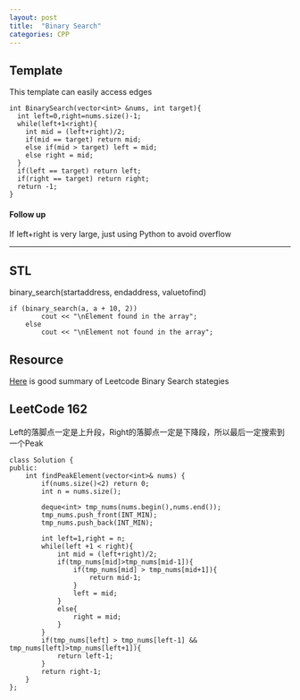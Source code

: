 ```yaml
---
layout: post
title:  "Binary Search"
categories: CPP
---
```


## Template
This template can easily access edges

```
int BinarySearch(vector<int> &nums, int target){
  int left=0,right=nums.size()-1;
  while(left+1<right){
    int mid = (left+right)/2;
    if(mid == target) return mid;
    else if(mid > target) left = mid;
    else right = mid;
  }
  if(left == target) return left;
  if(right == target) return right;
  return -1;
}

```

#### Follow up
If left+right is very large, just using Python to avoid overflow

<hr>


## STL
binary_search(startaddress, endaddress, valuetofind)
```
if (binary_search(a, a + 10, 2)) 
        cout << "\nElement found in the array"; 
    else
        cout << "\nElement not found in the array";
```

## Resource
[Here](https://github.com/yuzhoujr/leetcode/issues/8) is good summary of Leetcode Binary Search stategies 

## LeetCode 162
Left的落脚点一定是上升段，Right的落脚点一定是下降段，所以最后一定搜索到一个Peak
```
class Solution {
public:
    int findPeakElement(vector<int>& nums) {
        if(nums.size()<2) return 0;
        int n = nums.size();
     
        deque<int> tmp_nums(nums.begin(),nums.end());
        tmp_nums.push_front(INT_MIN);
        tmp_nums.push_back(INT_MIN);
        
        int left=1,right = n;
        while(left +1 < right){
            int mid = (left+right)/2;
            if(tmp_nums[mid]>tmp_nums[mid-1]){
                if(tmp_nums[mid] > tmp_nums[mid+1]){
                    return mid-1;
                }
                left = mid;
            }
            else{
                right = mid; 
            }
        }
        if(tmp_nums[left] > tmp_nums[left-1] && tmp_nums[left]>tmp_nums[left+1]){
            return left-1;
        }
        return right-1;
    }
};
```
